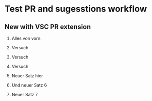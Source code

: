 # Test PR and sugesstions workflow

## New with VSC PR extension

1) Alles von vorn.
2) Versuch
3) Versuch

4) Versuch
5) Neuer Satz hier
6) Und neuer Satz 6

7) Neuer Satz 7
 
